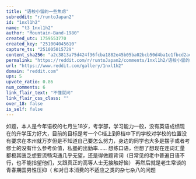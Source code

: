```yaml
---
title: "语校小留的一些焦虑"
subreddit: "r/runtoJapan2"
id: "1nxl1h2"
name: "t3_1nxl1h2"
author: "Mountain-Band-1980"
created_utc: 1759553770
created_key: "251004045610"
capture_ts: "251005015729"
content_sha256: "a2c3813a75d424f36fcba1882e45b05ba02bcb50d4ba1e1fbcd2ac00e95df3ff"
permalink: "https://reddit.com/r/runtoJapan2/comments/1nxl1h2/语校小留的一些焦虑/"
url: "https://www.reddit.com/gallery/1nxl1h2"
domain: "reddit.com"
ups: 5
upvote_ratio: 0.86
num_comments: 6
link_flair_text: "不懂就问"
link_flair_css_class: ""
over_18: false
is_self: false
---
```


如题，本人是今年语校的七月生18岁，考学部，学习能力一般，没有英语成绩现在的升学压力好大，目前的目标是考一个C档上到B档中下的学校对学校的位置没有要求在本州就万岁但是不知道自己要怎么努力，身边的同学也大多是摆子或者考修士的没有什么参考价值，私塾的出勤率……
想练口语，但想了想现在连词汇量都极其匮乏想要流畅沟通几乎无望，还是得做题背词（日常见的老中普遍日语不行，也不能指望他们，又跟真正的高等人士无接触好恼）
再然后就是老生常谈的青春期国男性压抑（
和对日本消费的不适应之类的杂七杂八的问题
